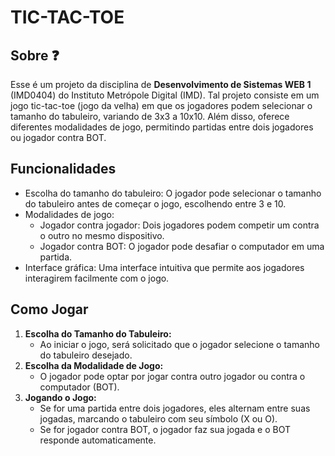 # TIC-TAC-TOE

## Sobre :question:

Esse é um projeto da disciplina de **Desenvolvimento de Sistemas WEB 1** (IMD0404)  do Instituto Metrópole Digital (IMD). Tal projeto consiste em um jogo tic-tac-toe (jogo da velha) em que os jogadores podem selecionar o tamanho do tabuleiro, variando de 3x3 a 10x10. Além disso, oferece diferentes modalidades de jogo, permitindo partidas entre dois jogadores ou jogador contra BOT.

## Funcionalidades

- Escolha do tamanho do tabuleiro: O jogador pode selecionar o tamanho do tabuleiro antes de começar o jogo, escolhendo entre 3 e 10.
- Modalidades de jogo:
  - Jogador contra jogador: Dois jogadores podem competir um contra o outro no mesmo dispositivo.
  - Jogador contra BOT: O jogador pode desafiar o computador em uma partida.
- Interface gráfica: Uma interface intuitiva que permite aos jogadores interagirem facilmente com o jogo.

## Como Jogar

1. **Escolha do Tamanho do Tabuleiro:**
   - Ao iniciar o jogo, será solicitado que o jogador selecione o tamanho do tabuleiro desejado.
2. **Escolha da Modalidade de Jogo:**
   - O jogador pode optar por jogar contra outro jogador ou contra o computador (BOT).
3. **Jogando o Jogo:**
   - Se for uma partida entre dois jogadores, eles alternam entre suas jogadas, marcando o tabuleiro com seu símbolo (X ou O).
   - Se for jogador contra BOT, o jogador faz sua jogada e o BOT responde automaticamente.